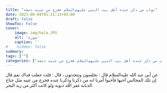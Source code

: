 ```yaml
---
title: "ثواب من ذكر عنده أهل بيت النبي عليهم‌السلام فخرج من عينه دمعة"
date: 2023-06-04T01:21:13+03:00
draft: false
ShowToc: False
cover:
    image: img/hala.JPG
    alt: 'صورة'
    caption: ''
#    hidden: false
summary: 
tags: [""]
categories: ["ثواب من ذكر عنده أهل بيت النبي عليهم‌السلام فخرج من عينه دمعة"]
---
```

عن أبي عبد الله عليه‌السلام قال :
تجلسون وتتحدثون ، قال : قلت جعلت فداك نعم قال إن تلك المجالس
أحبها فأحبوا أمرنا انه من ذكرنا وذكرنا عنده فخرج من عينه مثل جناح
الذبابة غفر الله ذنوبه ولو كانت أكثر من زبد البحر.



